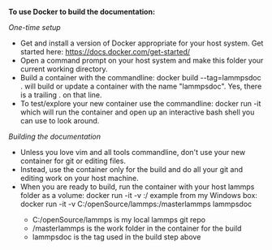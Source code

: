 **To use Docker to build the documentation:**

*One-time setup*
- Get and install a version of Docker appropriate for your host system. 
Get started here: https://docs.docker.com/get-started/
- Open a command prompt on your host system and make this folder your 
current working directory.
- Build a container with the commandline: 
    docker build --tag=lammpsdoc .
will build or update a container with the name "lammpsdoc". 
Yes, there is a trailing . on that line.
- To test/explore your new container use the commandline:
    docker run -it
which will run the container and open up an interactive bash shell you can use to 
look around.

*Building the documentation*
- Unless you love vim and all tools commandline, don't use your new container for 
git or editing files. 
- Instead, use the container only for the build and do all your git and editing 
work on your host machine.
- When you are ready to build, run the container with your host lammps folder
as a volume:
    docker run -it -v <local repo folder>:/<container foldername> <container tag>
example from my Windows box:
    docker run -it -v C:/openSource/lammps:/masterlammps lammpsdoc
  - C:/openSource/lammps is my local lammps git repo
  - /masterlammps is the work folder in the container for the build
  - lammpsdoc is the tag used in the build step above
